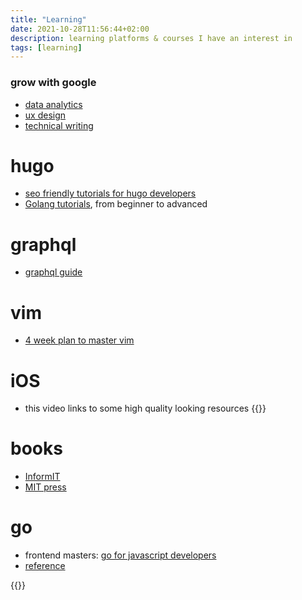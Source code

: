 ```yaml
---
title: "Learning"
date: 2021-10-28T11:56:44+02:00
description: learning platforms & courses I have an interest in
tags: [learning]
---
```


### grow with google
- [data analytics](https://grow.google/dataanalytics/#?modal_active=none)
- [ux design](https://grow.google/uxdesign/#?modal_active=none)
- [technical writing](https://developers.google.com/tech-writing/overview)

# hugo
- [seo friendly tutorials for hugo developers](https://moonbooth.com/)
- [Golang tutorials](https://tutorialedge.net/course/golang/), from beginner to advanced

# graphql
- [graphql guide](https://graphql.guide/)

# vim
- [4 week plan to master vim](https://peterxjang.com/blog/how-to-learn-vim-a-four-week-plan.html)

# iOS
- this video links to some high quality looking resources
{{<youtube y2rSZjU64PA>}}

# books
- [InformIT](https://www.informit.com/)
- [MIT press](https://mitpress.mit.edu/topics/computer-science)

# go
- frontend masters: [go for javascript developers](https://frontendmasters.com/courses/go-for-js-devs/)
- [reference](https://www.golangprograms.com/golang-package-examples.html)

{{<youtube SonwZ6MF5BE>}}